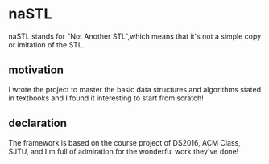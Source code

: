 # naSTL
naSTL stands for "Not Another STL",which means that it's not a simple copy or imitation of the STL.
## motivation
I wrote the project to master the basic data structures and algorithms stated in textbooks and I found it interesting to start from scratch!
## declaration
The framework is based on the course project of DS2016, ACM Class, SJTU, and I'm full of admiration for the wonderful work they've done!
